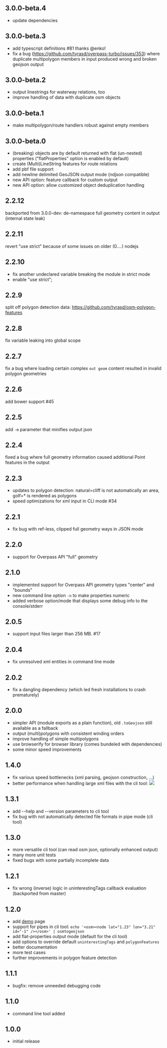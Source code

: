 3.0.0-beta.4
------------
* update dependencies

3.0.0-beta.3
------------
* add typescript definitions #81 thanks @enko!
* fix a bug (https://github.com/tyrasd/overpass-turbo/issues/353) where duplicate multipolygon members in input produced wrong and broken geojson output

3.0.0-beta.2
------------
* output linestrings for waterway relations, too
* improve handling of data with duplicate osm objects

3.0.0-beta.1
------------
* make multipolygon/route handlers robust against empty members

3.0.0-beta.0
------------
* (breaking) objects are by default returned with flat (un-nested) properties ("flatProperties" option is enabled by default)
* create (Multi)LineString features for route relations
* add pbf file support
* add newline delimited GeoJSON output mode (ndjson compatible)
* new API option: feature callback for custom output
* new API option: allow customized object deduplication handling

2.2.12
------
backported from 3.0.0-dev: de-namespace full geometry content in output (internal state leak)

2.2.11
------
revert "use strict" because of some issues on older (0.…) nodejs

2.2.10
------
* fix another undeclared variable breaking the module in strict mode
* enable "use strict";

2.2.9
-----
split off polygon detection data: https://github.com/tyrasd/osm-polygon-features

2.2.8
-----
fix variable leaking into global scope

2.2.7
-----
fix a bug where loading certain complex `out geom` content resulted in invalid polygon geometries

2.2.6
-----
add bower support #45

2.2.5
-----
add `-m` parameter that minifies output json

2.2.4
-----
fixed a bug where full geometry information caused additional Point features in the output

2.2.3
-----
* updates to polygon detection: natural=cliff is not automatically an area, golf=* is rendered as polygons
* speed optimizations for xml input in CLI mode #34

2.2.1
-----
* fix bug with ref-less, clipped full geometry ways in JSON mode

2.2.0
-----
* support for Overpass API "full" geometry

2.1.0
-----
* implemented support for Overpass API geometry types "center" and "bounds"
* new command line option `-n` to make properties numeric
* added verbose option/mode that displays some debug info to the console/stderr

2.0.5
-----
* support input files larger than 256 MB. #17

2.0.4
-----
* fix unresolved xml entities in command line mode

2.0.2
-----
* fix a dangling dependency (which led fresh installations to crash prematurely)

2.0.0
-----
* simpler API (module exports as a plain function), old `.toGeojson` still available as a fallback
* output (multi)polygons with consistent winding orders
* improve handling of simple multipolygons
* use browserify for browser library (comes bundeled with dependencies)
* some minor speed improvements

1.4.0
-----
* fix various speed bottlenecks (xml parsing, geojson construction, …)
* better performance when handling large xml files with the cli tool: ![](https://f.cloud.github.com/assets/1927298/1461813/4a1ce53e-44ce-11e3-9a96-d600eb3aba9b.png)

1.3.1
-----
* add --help and --version parameters to cli tool
* fix bug with not automatically detected file formats in pipe mode (cli tool)

1.3.0
-----
* more versatile cli tool (can read osm json, optionally enhanced output)
* many more unit tests
* fixed bugs with some partially incomplete data

1.2.1
-----
* fix wrong (inverse) logic in uninterestingTags callback evaluation (backported from master)

1.2.0
-----
* add [demo](https://tyrasd.github.io/osmtogeojson/) page
* support for pipes in cli tool: `echo '<osm><node lat="1.23" lon="3.21" id="-1" /></osm>' | osmtogeojson`
* add flat-properties output mode (default for the cli tool)
* add options to override default `uninterestingTags` and `polygonFeatures`
* better documentation
* more test cases
* further improvements in polygon feature detection

1.1.1
-----
* bugfix: remove unneeded debugging code

1.1.0
-----
* command line tool added

1.0.0
-----
* initial release
